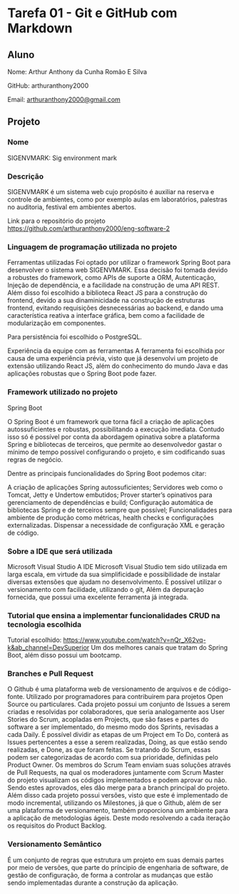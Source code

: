 # Tarefa 01 - Git e GitHub com Markdown
## Aluno

Nome: Arthur Anthony da Cunha Romão E Silva

GitHub: arthuranthony2000

Email: arthuranthony2000@gmail.com

## Projeto

### Nome
SIGENVMARK: Sig environment mark

### Descrição
SIGENVMARK é um sistema web cujo propósito é auxiliar na reserva e controle de ambientes, como por exemplo aulas em laboratórios, palestras no auditoria, festival em ambientes abertos.

Link para o repositório do projeto
https://github.com/arthuranthony2000/eng-software-2

### Linguagem de programação utilizada no projeto
Ferramentas utilizadas
Foi optado por utilizar o framework Spring Boot para desenvolver o sistema web SIGENVMARK. Essa decisão foi tomada devido a robustes do framework, como APIs de suporte a ORM, Autenticação, Injeção de dependência, e a facilidade na construção de uma API REST. Além disso foi escolhido a biblioteca React JS para a construção do frontend, devido a sua dinaminicidade na construção de estruturas frontend, evitando requisições desnecessárias ao backend, e dando uma característica reativa a interface gráfica, bem como a facilidade de modularização em componentes.

Para persistência foi escolhido o PostgreSQL.

Experiência da equipe com as ferramentas
A ferramenta foi escolhida por causa de uma experiência prévia, visto que já desenvolvi um projeto de extensão utilizando React JS, além do conhecimento do mundo Java e das aplicações robustas que o Spring Boot pode fazer.


### Framework utilizado no projeto
Spring Boot

O Spring Boot é um framework que torna fácil a criação de aplicações autossuficientes e robustas, possibilitando a execução imediata. Contudo isso só é possível por conta da abordagem opinativa sobre a plataforma Spring e bibliotecas de terceiros, que permite ao desenvolvedor gastar o mínimo de tempo possível configurando o projeto, e sim codificando suas regras de negócio.

Dentre as principais funcionalidades do Spring Boot podemos citar:

A criação de aplicações Spring autossuficientes;
Servidores web como o Tomcat, Jetty e Undertow embutidos;
Prover starter’s opinativos para gerenciamento de dependências e build;
Configuração automática de bibliotecas Spring e de terceiros sempre que possível;
Funcionalidades para ambiente de produção como métricas, health checks e configurações externalizadas.
Dispensar a necessidade de configuração XML e geração de código.

### Sobre a IDE que será utilizada
Microsoft Visual Studio
A IDE Microsoft Visual Studio tem sido utilizada em larga escala, em virtude da sua simplificidade e possibilidade de instalar diversas extensões que ajudam no desenvolvimento. É possível utilizar o versionamento com facilidade, utilizando o git, Além da depuração fornecida, que possui uma excelente ferramenta já integrada.


### Tutorial que ensina a implementar funcionalidades CRUD na tecnologia escolhida
Tutorial escolhido: https://www.youtube.com/watch?v=nQr_X62vq-k&ab_channel=DevSuperior
Um dos melhores canais que tratam do Spring Boot, além disso possui um bootcamp.

### Branches e Pull Request
O Github é uma plataforma web de versionamento de arquivos e de código-fonte. Utilizado por programadores para contribuirem para projetos Open Source ou particulares. Cada projeto possui um conjunto de Issues a serem criadas e resolvidas por colaboradores, que seria analogamente aos User Stories do Scrum, acopladas em Projects, que são fases e partes do software a ser implementado, do mesmo modo dos Sprints, revisadas a cada Daily. É possível dividir as etapas de um Project em To Do, conterá as Issues pertencentes a esse a serem realizadas, Doing, as que estão sendo realizadas, e Done, as que foram feitas. Se tratando do Scrum, essas podem ser categorizadas de acordo com sua prioridade, definidas pelo Product Owner. Os membros do Scrum Team enviam suas soluções através de Pull Requests, na qual os moderadores juntamente com Scrum Master do projeto visualizam os códigos implementados e podem aprovar ou não. Sendo estes aprovados, eles dão merge para a branch principal do projeto. Além disso cada projeto possui versões, visto que este é implementado de modo incremental, utilizando os Milestones, já que o Github, além de ser uma plataforma de versionamento, também proporciona um ambiente para a aplicação de  metodologias ágeis. Deste modo resolvendo a cada iteração os requisitos do Product Backlog.


### Versionamento Semântico
É um conjunto de regras que estrutura um projeto em suas demais partes por meio de versões, que parte do príncipio de engenharia de software, de gestão de configuração, de forma a controlar as mudanças que estão sendo implementadas durante a construção da aplicação.











